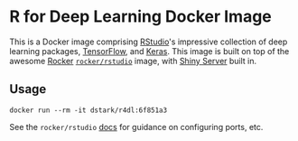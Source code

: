# R for Deep Learning Docker Image

This is a Docker image comprising [RStudio](https://www.rstudio.com/)'s impressive collection of deep learning packages, [TensorFlow](https://www.tensorflow.org/), and [Keras](https://keras.io/).
This image is built on top of the awesome [Rocker](https://github.com/rocker-org/rocker) [`rocker/rstudio`](https://hub.docker.com/r/rocker/rstudio/) image, with [Shiny Server](https://www.rstudio.com/products/shiny/shiny-server/) built in.

## Usage

```
docker run --rm -it dstark/r4dl:6f851a3
```

See the `rocker/rstudio` [docs](https://hub.docker.com/r/rocker/rstudio/) for guidance on configuring ports, etc.

